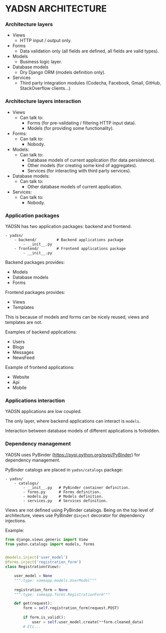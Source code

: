 # YADSN ARCHITECTURE

### Architecture layers

- Views
    - HTTP input / output only.
- Forms
    - Data validation only (all fields are defined, all fields are valid types).
- Models
    - Business logic layer.
- Database models
    - Dry Django ORM (models definition only).
- Services
    - Third party integration modules (Codecha, Facebook, Gmail, GitHub, StackOverflow clients...)

### Architecture layers interaction

- Views
    - Can talk to:
        - Forms (for pre-validating / filtering HTTP input data).
        - Models (for providing some functionality).
- Forms:
    - Can talk to:
        - Nobody.
- Models:
    - Can talk to:
        - Database models of current application (for data persistence).
        - Other models (for creating some kind of aggregates).
        - Services (for interacting with third party services).
- Database models:
    - Can talk to:
        - Other database models of current application.
- Services:
    - Can talk to:
        - Nobody.
        
### Application packages

YADSN has two application packages: backend and frontend.

```
- yadsn/
    - backend/         # Backend applications package
        - __init__.py
    - frontend/        # Frontend applications package
        - __init__.py
```

Backend packages provides:
- Models
- Database models
- Forms

Frontend packages provides:
- Views
- Templates

This is because of models and forms can be nicely reused, views and templates are not.

Examples of backend applications:
- Users
- Blogs
- Messages
- NewsFeed

Example of frontend applications:
- Website
- Api
- Mobile

### Applications interaction

YADSN applications are low coupled. 

The only layer, where backend applications can interact is `models`.

Interaction between database models of different applications is forbidden.

### Dependency management

YADSN uses PyBinder (https://pypi.python.org/pypi/PyBinder) for dependency management.

PyBinder catalogs are placed in `yadsn/catalogs` package:

```
- yadsn/
    - catalogs/
        - __init__.py   # PyBinder container definition.
        - forms.py      # Forms definition.
        - models.py     # Models definition.
        - services.py   # Services definition.
```

Views are not defined using PyBinder catalogs. Being on the top level of architecture, views use PyBinder `@inject` decorator for dependency injections.

Example:

```python
from django.views.generic import View
from yadsn.catalogs import models, forms


@models.inject('user_model')
@forms.inject('registration_form')
class Registration(View):

    user_model = None
    """:type: someapp.models.UserModel"""
    
    registration_form = None
    """:type: someapp.forms.RegistrationForm"""

    def get(request):
        form = self.registration_form(request.POST)
        
        if form.is_valid():
            user = self.user_model.create(**form.cleaned_data)
        # Etc...
```
